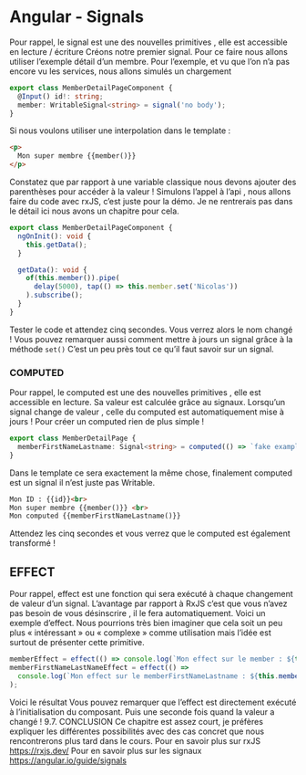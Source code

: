 # Angular - Signals

Pour rappel, le signal est une des nouvelles primitives , 
elle est accessible en lecture / écriture
Créons notre premier signal. 
Pour ce faire nous allons utiliser l’exemple détail d’un membre. 
Pour l’exemple, et vu que l’on n’a pas encore vu les services, 
nous allons simulés un chargement 
````typescript
export class MemberDetailPageComponent { 
  @Input() id!: string; 
  member: WritableSignal<string> = signal('no body'); 
}
````
Si nous voulons utiliser une interpolation dans le template : 
````html
<p>
  Mon super membre {{member()}}
</p>

````

Constatez que par rapport à une variable classique nous devons ajouter des parenthèses 
pour accéder à la valeur ! Simulons l’appel à l’api , 
nous allons faire du code avec rxJS, c’est juste pour la démo. 
Je ne rentrerais pas dans le détail ici nous avons un chapitre pour cela.
````typescript
export class MemberDetailPageComponent {
  ngOnInit(): void {
    this.getData();
  }

  getData(): void {
    of(this.member()).pipe(
      delay(5000), tap(() => this.member.set('Nicolas'))
    ).subscribe();
  }
}
````
Tester le code et attendez cinq secondes. Vous verrez alors le nom changé !
Vous pouvez remarquer aussi comment mettre à jours un signal grâce à la méthode ``set()``
C’est un peu près tout ce qu’il faut savoir sur un signal.

### COMPUTED
Pour rappel, le computed est une des nouvelles primitives , 
elle est accessible en lecture. 
Sa valeur est calculée grâce au signaux. 
Lorsqu’un signal change de valeur , celle du computed est automatiquement mise à jours !
Pour créer un computed rien de plus simple ! 
````typescript
export class MemberDetailPage {
  memberFirstNameLastname: Signal<string> = computed(() => `fake example of data extraction from object ${this.member()}`)
}
````
Dans le template ce sera exactement la même chose, 
finalement computed est un signal il n’est juste pas Writable. 
````html
Mon ID : {{id}}<br> 
Mon super membre {{member()}} <br> 
Mon computed {{memberFirstNameLastname()}}
````
Attendez les cinq secondes et vous verrez que le computed est également transformé !

## EFFECT
Pour rappel, effect est une fonction qui sera exécuté à chaque changement de valeur 
d’un signal. 
L’avantage par rapport à RxJS c’est que vous n’avez pas besoin de vous désinscrire , 
il le fera automatiquement.
Voici un exemple d’effect. 
Nous pourrions très bien imaginer que cela soit un peu plus « intéressant » 
ou « complexe » comme utilisation mais l’idée est surtout de présenter cette primitive. 
````typescript
memberEffect = effect(() => console.log(`Mon effect sur le member : ${this.member()}`)); 
memberFirstNameLastNameEffect = effect(() => 
  console.log(`Mon effect sur le memberFirstNameLastname : ${this.memberFirstNameLastname()}`)
);
````
Voici le résultat
Vous pouvez remarquer que l’effect est directement exécuté à l’initialisation du composant. Puis une seconde fois quand la valeur a changé !
9.7. CONCLUSION
Ce chapitre est assez court, je préfères expliquer les différentes possibilités 
avec des cas concret que nous rencontrerons plus tard dans le cours.
Pour en savoir plus sur rxJS https://rxjs.dev/
Pour en savoir plus sur les signaux https://angular.io/guide/signals